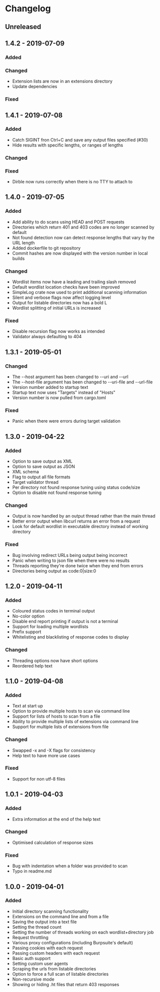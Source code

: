 # Changelog

## Unreleased

## 1.4.2 - 2019-07-09

### Added

### Changed
* Extension lists are now in an extensions directory
* Update dependencies

### Fixed

## 1.4.1 - 2019-07-08

### Added
* Catch SIGINT fron Ctrl+C and save any output files specified (#30)
* Hide results with specific lengths, or ranges of lengths

### Changed

### Fixed
* Dirble now runs correctly when there is no TTY to attach to

## 1.4.0 - 2019-07-05

### Added
* Add ability to do scans using HEAD and POST requests
* Directories which return 401 and 403 codes are no longer scanned by default
* Not found detection now can detect response lengths that vary by the URL length
* Added dockerfile to git repository
* Commit hashes are now displayed with the version number in local builds

### Changed
* Wordlist items now have a leading and trailing slash removed
* Default wordlist location checks have been improved
* SimpleLog crate now used to print additional scanning information
* Silent and verbose flags now affect logging level
* Output for listable directories now has a bold L
* Wordlist splitting of initial URLs is increased

### Fixed
* Disable recursion flag now works as intended
* Validator always defaulting to 404

## 1.3.1 - 2019-05-01

### Changed
* The --host argument has been changed to --uri and --url
* The --host-file argument has been changed to --uri-file and --url-file
* Version number added to startup text
* Startup text now uses "Targets" instead of "Hosts"
* Version number is now pulled from cargo.toml

### Fixed
* Panic when there were errors during target validation

## 1.3.0 - 2019-04-22

### Added
* Option to save output as XML
* Option to save output as JSON
* XML schema
* Flag to output all file formats
* Target validator thread
* Per directory not found response tuning using status code/size
* Option to disable not found response tuning

### Changed
* Output is now handled by an output thread rather than the main thread
* Better error output when libcurl returns an error from a request
* Look for default wordlist in executable directory instead of working directory

### Fixed
* Bug involving redirect URLs being output being incorrect
* Panic when writing to json file when there were no results
* Threads reporting they're done twice when they end from errors
* Directories being output as code:0|size:0


## 1.2.0 - 2019-04-11

### Added
* Coloured status codes in terminal output
* No-color option
* Disable end report printing if output is not a terminal
* Support for loading multiple wordlists
* Prefix support
* Whitelisting and blacklisting of response codes to display

### Changed
* Threading options now have short options
* Reordered help text


## 1.1.0 - 2019-04-08

### Added
* Text at start up
* Option to provide multiple hosts to scan via command line
* Support for lists of hosts to scan from a file
* Ability to provide multiple lists of extensions via command line
* Support for multiple lists of extensions from file

### Changed
* Swapped -x and -X flags for consistency
* Help text to have more use cases

### Fixed
* Support for non utf-8 files

## 1.0.1 - 2019-04-03

### Added
* Extra information at the end of the help text

### Changed
* Optimised calculation of response sizes

### Fixed
* Bug with indentation when a folder was provided to scan
* Typo in readme.md


## 1.0.0 - 2019-04-01

### Added
* Initial directory scanning functionality
* Extensions on the command line and from a file
* Saving the output into a text file
* Setting the thread count
* Setting the number of threads working on each wordlist+directory job
* Request throttling
* Various proxy configurations (including Burpsuite's default)
* Passing cookies with each request
* Passing custom headers with each request
* Basic auth support
* Setting custom user agents
* Scraping the urls from listable directories
* Option to force a full scan of listable directories
* Non-recursive mode
* Showing or hiding .ht files that return 403 responses
